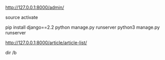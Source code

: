 http://127.0.0.1:8000/admin/

source activate

pip install django==2.2
python manage.py runserver
python3 manage.py runserver

http://127.0.0.1:8000/article/article-list/

dir /b